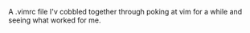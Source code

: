 A .vimrc file I'v cobbled together through poking at vim for a while and seeing 
what worked for me.

